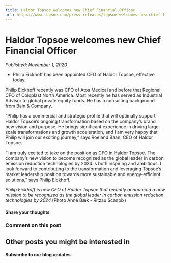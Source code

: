 ```yaml
---
title: Haldor Topsoe welcomes new Chief Financial Officer
url: https://www.topsoe.com/press-releases/topsoe-welcomes-new-chief-financial-officer#main-content
---
```


# Haldor Topsoe welcomes new Chief Financial Officer

*Published: November 1, 2020*

- Philip Eickhoff has been appointed CFO of Haldor Topsoe, effective today.

Philip Eickhoff recently was CFO of Atos Medical and before that Regional CFO of Coloplast North America. Most recently he has served as Industrial Advisor to global private equity funds. He has a consulting background from Bain & Company.

“Philip has a commercial and strategic profile that will optimally support Haldor Topsoe’s ongoing transformation based on the company’s brand new vision and purpose. He brings significant experience in driving large-scale transformations and growth acceleration, and I am very happy that Philip will join our exciting journey,” says Roeland Baan, CEO of Haldor Topsoe.

“I am truly excited to take on the position as CFO in Haldor Topsoe. The company’s new vision to become recognized as the global leader in carbon emission reduction technologies by 2024 is both inspiring and ambitious. I look forward to contributing to the transformation and leveraging Topsoe’s market leadership position towards more sustainable and energy-efficient solutions,” says Philip Eickhoff.

*Philip Eickhoff is new CFO of Haldor Topsoe that recently announced a new mission to be recognized as the global leader in carbon emission reduction technologies by 2024.*(Photo Anne Bæk - Ritzau Scanpix)

#### Share your thoughts

### Comment on this post

## Other posts you might be interested in

#### Subscribe to our blog updates